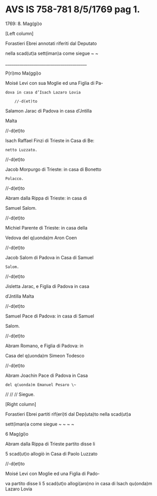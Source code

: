 # AVS IS 758-781 8/5/1769 pag 1\.

1769: 8\. Mag(gi)o

\[Left column\]

Forastieri Ebrei annotati riferiti dal Deputato 

nella scad(ut)a sett(iman)a come siegue \~ \~

\_\_\_\_\_\_\_\_\_\_\_\_\_\_\_\_\_\_\_\_\_\_\_\_\_\_\_\_\_\_\_\_\_\_\_\_\_\_\_\_

P(ri)mo Ma(ggi)o

Moisé Levi con sua Moglie ed una Figlia di Pa-

	dova in casa d’Isach Lazaro Lovia

		//-d(et)to

Salamon Jarac di Padova in casa d’Jntilla

Malta

//-d(et)to

Isach Raffael Finzi di Trieste in Casa di Be:

	netto Luzzato.

//-d(et)to

Jacob Morpurgo di Trieste: in casa di Bonetto

	Polacco.

//-d(et)to

Abram dalla Rippa di Trieste: in casa di

Samuel Salom.

//-d(et)to

Michiel Parente di Trieste: in casa della

Vedova del q(uonda)m Aron Coen

//-d(et)to

Jacob Salom di Padova in Casa di Samuel

	Salom.

//-d(et)to

Jisletta Jarac, e Figlia di Padova in casa

d’Jntilla Malta

//-d(et)to

Samuel Pace di Padova: in casa di Samuel

Salom.

//-d(et)to

Abram Romano, e Figlia di Padova: in 

Casa del q(uonda)m Simeon Todesco 

//-d(et)to

Abram Joachin Pace di Padova in Casa

	del q(uonda)m Emanuel Pesaro \~

// // //  Siegue.

\[Right column\]

Forastieri Ebrei partiti rif(eri)ti dal Dep(uta)to nella scad(ut)a 

sett(iman)a come siegue \~ \~ \~ \~

 6 Mag(gi)o

Abram dalla Rippa di Trieste partito disse li 

5 scad(ut)o allogiò in Casa di Paolo Luzzato

//-d(et)to

Moisé Levi con Moglie ed una Figlia di Pado-

va partito disse li 5 scad(ut)o allogi(aro)no in casa di Isach qu(onda)m Lazaro Lovia